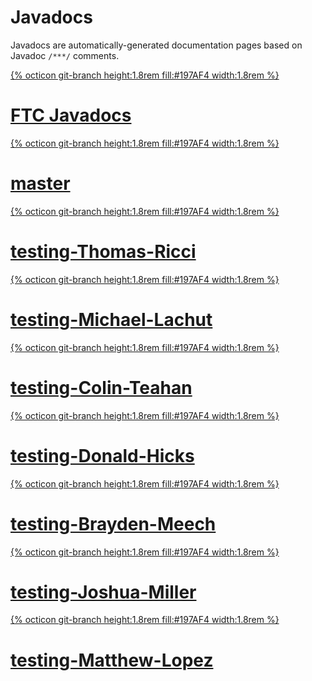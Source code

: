 # Javadocs
Javadocs are automatically-generated documentation pages based on Javadoc `/***/` comments.
<div class="list">
    <a class="btn item" href="https://javadoc.io/doc/org.firstinspires.ftc">
        <div class="item-img">
            {% octicon git-branch height:1.8rem fill:#197AF4 width:1.8rem %}
        </div>
        <h1 class="item-text">FTC Javadocs</h1>
    </a>
    <a class="btn item" href="./javadocs/master/">
        <div class="item-img">
            {% octicon git-branch height:1.8rem fill:#197AF4 width:1.8rem %}
        </div>
        <h1 class="item-text">master</h1>
    </a>
    <a class="btn item" href="./javadocs/testing-Thomas-Ricci/">
        <div class="item-img">
            {% octicon git-branch height:1.8rem fill:#197AF4 width:1.8rem %}
        </div>
        <h1 class="item-text">testing-Thomas-Ricci</h1>
    </a>
    <a class="btn item" href="./javadocs/testing-Michael-Lachut/">
        <div class="item-img">
            {% octicon git-branch height:1.8rem fill:#197AF4 width:1.8rem %}
        </div>
        <h1 class="item-text">testing-Michael-Lachut</h1>
    </a>
    <a class="btn item" href="./javadocs/testing-Colin-Teahan/">
        <div class="item-img">
            {% octicon git-branch height:1.8rem fill:#197AF4 width:1.8rem %}
        </div>
        <h1 class="item-text">testing-Colin-Teahan</h1>
    </a>
    <a class="btn item" href="./javadocs/testing-Donald-Hicks/">
        <div class="item-img">
            {% octicon git-branch height:1.8rem fill:#197AF4 width:1.8rem %}
        </div>
    <h1 class="item-text">testing-Donald-Hicks</h1>
    </a>
    <a class="btn item" href="./javadocs/testing-Brayden-Meech/">
        <div class="item-img">
            {% octicon git-branch height:1.8rem fill:#197AF4 width:1.8rem %}
        </div>
    <h1 class="item-text">testing-Brayden-Meech</h1>
    </a>
    <a class="btn item" href="./javadocs/testing-Joshua-Miller/">
        <div class="item-img">
            {% octicon git-branch height:1.8rem fill:#197AF4 width:1.8rem %}
        </div>
    <h1 class="item-text">testing-Joshua-Miller</h1>
    </a>
    <a class="btn item" href="./javadocs/testing-Matthew-Lopez/">
        <div class="item-img">
            {% octicon git-branch height:1.8rem fill:#197AF4 width:1.8rem %}
        </div>
    <h1 class="item-text">testing-Matthew-Lopez</h1>
    </a>
</div>
